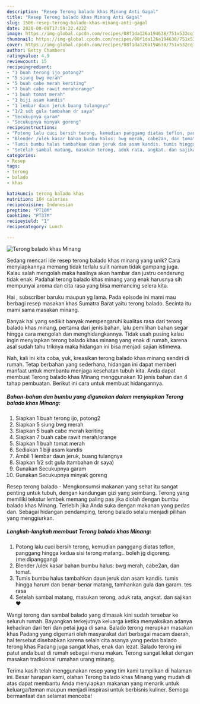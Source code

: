 ```yaml
---
description: "Resep Terong balado khas Minang Anti Gagal"
title: "Resep Terong balado khas Minang Anti Gagal"
slug: 1506-resep-terong-balado-khas-minang-anti-gagal
date: 2020-08-08T17:59:22.422Z
image: https://img-global.cpcdn.com/recipes/08f1da126a194638/751x532cq70/terong-balado-khas-minang-foto-resep-utama.jpg
thumbnail: https://img-global.cpcdn.com/recipes/08f1da126a194638/751x532cq70/terong-balado-khas-minang-foto-resep-utama.jpg
cover: https://img-global.cpcdn.com/recipes/08f1da126a194638/751x532cq70/terong-balado-khas-minang-foto-resep-utama.jpg
author: Betty Chambers
ratingvalue: 4.9
reviewcount: 15
recipeingredient:
- "1 buah terong ijo potong2"
- "5 siung bwg merah"
- "5 buah cabe merah keriting"
- "7 buah cabe rawit merahorange"
- "1 buah tomat merah"
- "1 biji asam kandis"
- "1 lembar daun jeruk buang tulangnya"
- "1/2 sdt gula tambahan dr saya"
- "Secukupnya garam"
- "Secukupnya minyak goreng"
recipeinstructions:
- "Potong lalu cuci bersih terong, kemudian panggang diatas teflon, panggang hingga kedua sisi terong matang.. boleh jg digoreng. (me:dipanggang)"
- "Blender /ulek kasar bahan bumbu halus: bwg merah, cabe2an, dan tomat."
- "Tumis bumbu halus tambahkan daun jeruk dan asam kandis. tumis hingga harum dan benar-benar matang, tamhankan gula dan garam. tes rasa"
- "Setelah sambal matang, masukan terong, aduk rata, angkat. dan sajikan ❤"
categories:
- Resep
tags:
- terong
- balado
- khas

katakunci: terong balado khas 
nutrition: 164 calories
recipecuisine: Indonesian
preptime: "PT10M"
cooktime: "PT37M"
recipeyield: "1"
recipecategory: Lunch

---
```



![Terong balado khas Minang](https://img-global.cpcdn.com/recipes/08f1da126a194638/751x532cq70/terong-balado-khas-minang-foto-resep-utama.jpg)

Sedang mencari ide resep terong balado khas minang yang unik? Cara menyiapkannya memang tidak terlalu sulit namun tidak gampang juga. Kalau salah mengolah maka hasilnya akan hambar dan justru cenderung tidak enak. Padahal terong balado khas minang yang enak harusnya sih mempunyai aroma dan cita rasa yang bisa memancing selera kita.

Hai , subscriber baruku maupun yg lama. Pada episode ini mami mau berbagi resep masakan khas Sumatra Barat yaitu terong balado. Secinta itu mami sama masakan minang.

Banyak hal yang sedikit banyak mempengaruhi kualitas rasa dari terong balado khas minang, pertama dari jenis bahan, lalu pemilihan bahan segar hingga cara mengolah dan menghidangkannya. Tidak usah pusing kalau ingin menyiapkan terong balado khas minang yang enak di rumah, karena asal sudah tahu triknya maka hidangan ini bisa menjadi sajian istimewa.


Nah, kali ini kita coba, yuk, kreasikan terong balado khas minang sendiri di rumah. Tetap berbahan yang sederhana, hidangan ini dapat memberi manfaat untuk membantu menjaga kesehatan tubuh kita. Anda dapat membuat Terong balado khas Minang menggunakan 10 jenis bahan dan 4 tahap pembuatan. Berikut ini cara untuk membuat hidangannya.

<!--inarticleads1-->

##### Bahan-bahan dan bumbu yang digunakan dalam menyiapkan Terong balado khas Minang:

1. Siapkan 1 buah terong ijo, potong2
1. Siapkan 5 siung bwg merah
1. Siapkan 5 buah cabe merah keriting
1. Siapkan 7 buah cabe rawit merah/orange
1. Siapkan 1 buah tomat merah
1. Sediakan 1 biji asam kandis
1. Ambil 1 lembar daun jeruk, buang tulangnya
1. Siapkan 1/2 sdt gula (tambahan dr saya)
1. Gunakan Secukupnya garam
1. Gunakan Secukupnya minyak goreng


Resep terong balado - Mengkonsumsi makanan yang sehat itu sangat penting untuk tubuh, dengan kandungan gizi yang seimbang. Terong yang memiliki tekstur lembek memang paling pas jika diolah dengan bumbu balado khas Minang. Terlebih jika Anda suka dengan makanan yang pedas dan. Sebagai hidangan pendamping, terong balado selalu menjadi pilihan yang menggiurkan. 

<!--inarticleads2-->

##### Langkah-langkah membuat Terong balado khas Minang:

1. Potong lalu cuci bersih terong, kemudian panggang diatas teflon, panggang hingga kedua sisi terong matang.. boleh jg digoreng. (me:dipanggang)
1. Blender /ulek kasar bahan bumbu halus: bwg merah, cabe2an, dan tomat.
1. Tumis bumbu halus tambahkan daun jeruk dan asam kandis. tumis hingga harum dan benar-benar matang, tamhankan gula dan garam. tes rasa
1. Setelah sambal matang, masukan terong, aduk rata, angkat. dan sajikan ❤


Wangi terong dan sambal balado yang dimasak kini sudah tersebar ke seluruh rumah. Bayangkan terkejutnya keluarga ketika menyaksikan adanya kehadiran dari teri dan petai juga di sana. Balado terong merupkan masakan khas Padang yang digemari oleh masyarakat dari berbagai macam daerah, hal tersebut disebabkan karena selain cita asanya yang pedas balado terong khas Padang juga sangat khas, enak dan lezat. Balado terong ini patut anda buat di rumah sebagai menu makan. Terong sangat lekat dengan masakan tradisional rumahan urang minang. 

Terima kasih telah menggunakan resep yang tim kami tampilkan di halaman ini. Besar harapan kami, olahan Terong balado khas Minang yang mudah di atas dapat membantu Anda menyiapkan makanan yang menarik untuk keluarga/teman maupun menjadi inspirasi untuk berbisnis kuliner. Semoga bermanfaat dan selamat mencoba!
